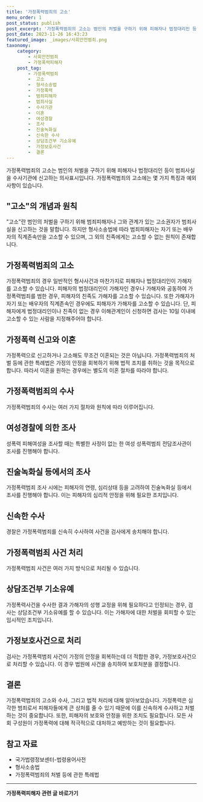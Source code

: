 ```yaml
---
title: '가정폭력범죄의 고소'
menu_order: 1
post_status: publish
post_excerpt: '가정폭력범죄의 고소는 범인의 처벌을 구하기 위해 피해자나 법정대리인 등이 범죄사실을 수사기관에 신고하는 의사표시입니다. 가정폭력범죄의 고소에는 몇 가지 특징과 예외 사항이 있습니다.'
post_date: 2023-11-26 16:43:23
featured_image: _images/사회안전범죄.png
taxonomy:
    category:
        - 사회안전범죄
        - 가정폭력피해자
    post_tag:
        - 가정폭력범죄
        -  고소
        -  형사소송법
        -  가정폭력
        -  범죄피해자
        -  범죄사실
        -  수사기관
        -  이혼
        -  여성경찰
        -  조사
        -  진술녹화실
        -  신속한 수사
        -  상담조건부 기소유예
        -  가정보호사건
        -  결론
---
```



가정폭력범죄의 고소는 범인의 처벌을 구하기 위해 피해자나 법정대리인 등이 범죄사실을 수사기관에 신고하는 의사표시입니다. 가정폭력범죄의 고소에는 몇 가지 특징과 예외 사항이 있습니다.

## "고소"의 개념과 원칙

"고소"란 범인의 처벌을 구하기 위해 범죄피해자나 그와 관계가 있는 고소권자가 범죄사실을 신고하는 것을 말합니다. 하지만 형사소송법에 따라 범죄피해자는 자기 또는 배우자의 직계존속만을 고소할 수 있으며, 그 외의 친족에게는 고소할 수 없는 원칙이 존재합니다.

## 가정폭력범죄의 고소

가정폭력범죄의 경우 일반적인 형사사건과 마찬가지로 피해자나 법정대리인이 가해자를 고소할 수 있습니다. 피해자의 법정대리인이 가해자인 경우나 가해자와 공동하여 가정폭력범죄를 범한 경우, 피해자의 친족도 가해자를 고소할 수 있습니다. 또한 가해자가 자기 또는 배우자의 직계존속인 경우에도 피해자가 가해자를 고소할 수 있습니다. 단, 피해자에게 법정대리인이나 친족이 없는 경우 이해관계인이 신청하면 검사는 10일 이내에 고소할 수 있는 사람을 지정해주어야 합니다.

## 가정폭력 신고와 이혼

가정폭력으로 신고하거나 고소해도 무조건 이혼되는 것은 아닙니다. 가정폭력범죄의 처벌 등에 관한 특례법은 가정의 안정을 회복하기 위해 법적 조치를 취하는 것을 목적으로 합니다. 따라서 이혼을 원하는 경우에는 별도의 이혼 절차를 따라야 합니다.

## 가정폭력범죄의 수사

가정폭력범죄의 수사는 여러 가지 절차와 원칙에 따라 이루어집니다.

## 여성경찰에 의한 조사

성폭력 피해여성을 조사할 때는 특별한 사정이 없는 한 여성 성폭력범죄 전담조사관이 조사를 진행해야 합니다.

## 진술녹화실 등에서의 조사

가정폭력범죄 조사 시에는 피해자의 연령, 심리상태 등을 고려하여 진술녹화실 등에서 조사를 진행해야 합니다. 이는 피해자의 심리적 안정을 위해 필요한 조치입니다.

## 신속한 수사

경찰은 가정폭력범죄를 신속히 수사하여 사건을 검사에게 송치해야 합니다.

## 가정폭력범죄 사건 처리

가정폭력범죄 사건은 여러 가지 방식으로 처리될 수 있습니다.

## 상담조건부 기소유예

가정폭력사건을 수사한 결과 가해자의 성행 교정을 위해 필요하다고 인정되는 경우, 검사는 상담조건부 기소유예를 할 수 있습니다. 이는 가해자에 대한 처벌을 회피할 수 있는 임시적인 조치입니다.

## 가정보호사건으로 처리

검사는 가정폭력범죄 사건이 가정의 안정을 회복하는데 더 적합한 경우, 가정보호사건으로 처리할 수 있습니다. 이 경우 법원에 사건을 송치하여 보호처분을 결정합니다.

## 결론

가정폭력범죄의 고소와 수사, 그리고 법적 처리에 대해 알아보았습니다. 가정폭력은 심각한 범죄로서 피해자들에게 큰 상처를 줄 수 있기 때문에 이를 신속하게 수사하고 처벌하는 것이 중요합니다. 또한, 피해자의 보호와 안정을 위한 조치도 필요합니다. 모든 사회 구성원이 가정폭력에 대해 적극적으로 대처하고 예방하는 것이 필요합니다.

## 참고 자료

- 국가법령정보센터-법령용어사전
- 형사소송법
- 가정폭력범죄의 처벌 등에 관한 특례법
<!-- wp:separator -->
<hr class="wp-block-separator has-alpha-channel-opacity"/>
<!-- /wp:separator -->

<!-- wp:group {"backgroundColor":"base","layout":{"type":"constrained"}} -->
<div class="wp-block-group has-base-background-color has-background"><!-- wp:paragraph {"align":"center","fontSize":"medium"} -->
<p class="has-text-align-center has-large-font-size"><strong>가정폭력피해자 관련 글 바로가기</strong></p>
<!-- /wp:paragraph -->


<!-- wp:latest-posts
{"categories":[{"id":27190,"count":19,"description":"","link":"https://uknowlaw.com/category/%ea%b0%80%ec%a0%95%ed%8f%ad%eb%a0%a5%ed%94%bc%ed%95%b4%ec%9e%90/","name":"가정폭력피해자","slug":"가정폭력피해자","taxonomy":"category","parent":0,"meta":[],"_links":{"self":[{"href":"https://uknowlaw.com/wp-json/wp/v2/categories/27190"}],"collection":[{"href":"https://uknowlaw.com/wp-json/wp/v2/categories"}],"about":[{"href":"https://uknowlaw.com/wp-json/wp/v2/taxonomies/category"}],"wp:post_type":[{"href":"https://uknowlaw.com/wp-json/wp/v2/posts?categories=27190"}],"curies":[{"name":"wp","href":"https://api.w.org/{rel}","templated":true}]}}],"postsToShow":100,"excerptLength":28,"postLayout":"grid","columns":2,"featuredImageAlign":"left","featuredImageSizeSlug":"large","fontSize":"small"} /--></div>
<!-- /wp:group -->